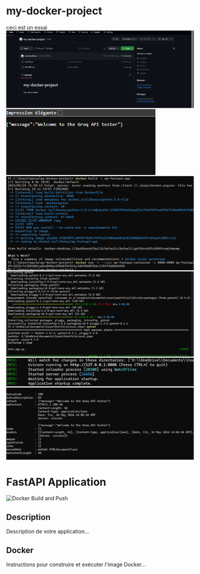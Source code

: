 # my-docker-project
ceci est un essai
![alt text](tokrn.png)
![alt text](image.png)
![alt text](build.png)
![alt text](pytest1.png)
![alt text](reload.png)
![alt text](<code 200.png>)
# FastAPI Application

![Docker Build and Push](https://github.com/<mariamadieng>/<my-docker_project>/actions/workflows/docker-deploy.yml/badge.svg)

## Description

Description de votre application...

## Docker

Instructions pour construire et exécuter l'image Docker...

